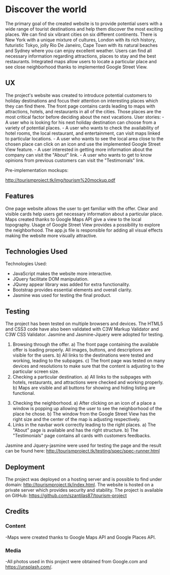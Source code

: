 <h1>Discover the world</h1>

   The primary goal of the created website is to provide potential users with a wide range of tourist destinations and help them discover the most exciting places. We can find six vibrant cities on six different continents. There is New York with a unique mixture of cultures, London with its rich history, futuristic Tokyo,  jolly Rio De Janeiro,  Cape Town with its natural beaches and Sydney where you can enjoy excellent weather.
   Users can find all necessary information regarding attractions, places to stay and the best restaurants.  Integrated maps allow users to locate a particular place and see close neighborhood thanks to implemented Google Street View.
   
<h2>UX</h2>
The project's website was created to introduce potential customers to holiday destinations and focus their attention on interesting places which they can find there. The front page contains cards leading to maps with attractions, hotels, and restaurants in all of the cities. Those places are the most critical factor before deciding about the next vacations. 
User stories:
- A user who is looking for his next holiday destination can choose from a variety of potential places.
- A user who wants to check the availability of hotel rooms, the local restaurant, and entertainment, can visit maps linked to particular locations. 
- A user who wants to see the local area close to the chosen place can click on an icon and use the implemented Google Street View feature. 
- A user interested in getting more information about the company can visit the "About" link.
- A user who wants to get to know opinions from previous customers can visit the "Testimonials" link.

Pre-implementation mockups: 

http://tourismproject.tk/img/tourism%20mockup.pdf




<h2>Features</h2>

One page website allows the user to get familiar with the offer.
Clear and visible cards help users get necessary information about a particular place.
Maps created thanks to Google Maps API give a view to the local topography.
Usage of Google Street View provides a possibility to explore the neighborhood.
The app.js file is responsible for adding all visual effects making the website more visually attractive.

<h2>Technologies Used</h2>

Technologies Used:
- JavaScript makes the website more interactive.
- JQuery facilitate DOM manipulation. 
- JQurey appear library was added for extra functionality. 
- Bootstrap provides essential elements and overall clarity.
- Jasmine was used for testing the final product. 


<h2>Testing</h2>
The project has been tested on multiple browsers and devices. The HTML5 and CSS3 code have also been validated with C3W Markup Validator and C3W CSS Validator. Jasmine and Jasmine-Jquery were adopted for testing.

1. Browsing through the offer. 
a) The front page containing the available offer is loading properly. All images, buttons, and descriptions are visible for the users. 
b) All links to the destinations were tested and working, leading to the subpages.
c) The front page was tested on many devices and resolutions to make sure that the content is adjusting to the particular screen size.
2. Checking a particular destination.
a) All links to the subpages with hotels, restaurants, and attractions were checked and working properly.
b) Maps are visible and all buttons for showing and hiding listing are functional.
3) Checking the neighborhood.
a) After clicking on an icon of a place a window is popping up allowing the user to see the neighborhood of the place he chose.
b) The window from the Google Street View has the right size and the center of the map is adjusting respectively.
4) Links in the navbar work correctly leading to the right places. 
a) The "About" page is available and has the right structure.
b) The "Testimonials" page contains all cards with customers feedbacks.

Jasmine and Jquery-jasmine were used for testing the page and the result can be found here: http://tourismproject.tk/testing/spec/spec-runner.html

<h2>Deployment</h2> 

The project was deployed on a hosting server and is possible to find under domain: http://tourismproject.tk/index.html. The website is hosted on a private server which provides security and stability. 
The project is available on GitHub: 
https://github.com/szantilas87/tourism-project

<h2>Credits</h2>

<h3>Content</h3>
-Maps were created thanks to Google Maps API and Google Places API.

<h3>Media</h3>

-All photos used in this project were obtained from Google.com  and https://unsplash.com/.
 








